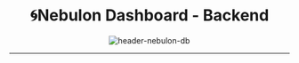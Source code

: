 <h1 align="center">🌀Nebulon Dashboard - Backend</h1>
   <p align="center">
   <image alt="header-nebulon-db" src="https://github.com/Byte-Boost/Backend_Nebulon/assets/105757405/5be8aa9f-1baf-4d62-aacc-433597affa75"/>   
   </p>
<hr>    


